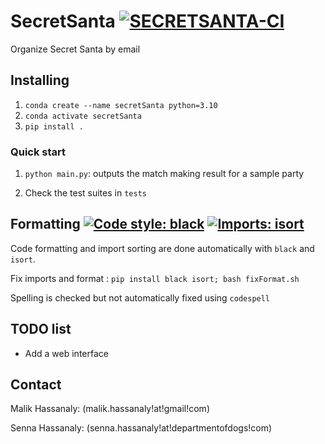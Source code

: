 # SecretSanta [![SECRETSANTA-CI](https://github.com/malihass/secretSanta/actions/workflows/ci.yml/badge.svg)](https://github.com/malihass/secretSanta/actions/workflows/ci.yml) 
Organize Secret Santa by email

## Installing

1. `conda create --name secretSanta python=3.10`
2. `conda activate secretSanta`
3. `pip install .`

### Quick start

1. `python main.py`: outputs the match making result for a sample party

2. Check the test suites in `tests`

## Formatting [![Code style: black](https://img.shields.io/badge/code%20style-black-000000.svg)](https://github.com/psf/black) [![Imports: isort](https://img.shields.io/badge/%20imports-isort-%231674b1?style=flat&labelColor=ef8336)](https://pycqa.github.io/isort/)

Code formatting and import sorting are done automatically with `black` and `isort`. 

Fix imports and format : `pip install black isort; bash fixFormat.sh`

Spelling is checked but not automatically fixed using `codespell`

## TODO list
- Add a web interface

## Contact

Malik Hassanaly: (malik.hassanaly!at!gmail!com)

Senna Hassanaly: (senna.hassanaly!at!departmentofdogs!com)

